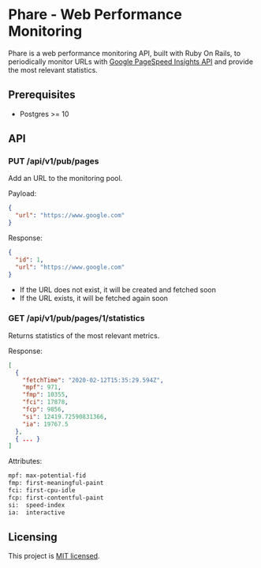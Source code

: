 # Phare - Web Performance Monitoring

Phare is a web performance monitoring API, built with Ruby On Rails, to periodically monitor URLs with [Google PageSpeed Insights API](https://developers.google.com/speed/docs/insights/v5/get-started?hl=en) and provide the most relevant statistics.

## Prerequisites

* Postgres >= 10

## API

### PUT /api/v1/pub/pages

Add an URL to the monitoring pool.

Payload:
```json
{
  "url": "https://www.google.com"
}
```

Response:
```json
{
  "id": 1,
  "url": "https://www.google.com"
}
```

* If the URL does not exist, it will be created and fetched soon
* If the URL exists, it will be fetched again soon

### GET /api/v1/pub/pages/1/statistics

Returns statistics of the most relevant metrics.

Response:
```json
[
  {
    "fetchTime": "2020-02-12T15:35:29.594Z",
    "mpf": 971,
    "fmp": 10355,
    "fci": 17878,
    "fcp": 9856,
    "si": 12419.72590831366,
    "ia": 19767.5
  },
  { ... }
]
```

Attributes:
```txt
mpf: max-potential-fid
fmp: first-meaningful-paint
fci: first-cpu-idle
fcp: first-contentful-paint
si:  speed-index
ia:  interactive
```


## Licensing

This project is [MIT licensed](./LICENSE.md).
